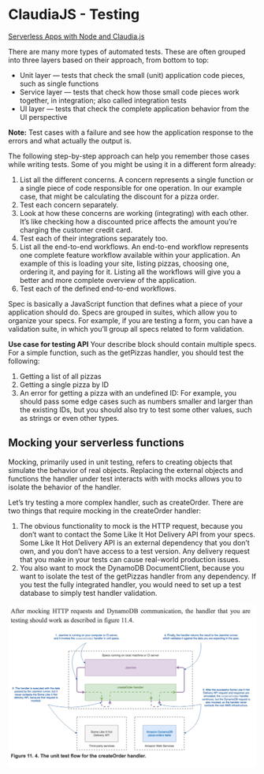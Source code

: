 # ClaudiaJS - Testing

[Serverless Apps with Node and Claudia.js](https://www.manning.com/books/serverless-apps-with-node-and-claudiajs)

There are many more types of automated tests. These are often grouped into three layers based on their approach, from bottom to top:

* Unit layer — tests that check the small (unit) application code pieces, such as single functions
* Service layer — tests that check how those small code pieces work together, in integration; also called integration tests
* UI layer — tests that check the complete application behavior from the UI perspective

**Note:** Test cases with a failure and see how the application response to the errors and what actually the output is.

The following step-by-step approach can help you remember those cases while writing tests. Some of you might be using it in a different form already:

1. List all the different concerns. A concern represents a single function or a single piece of code responsible for one operation. In our example case, that might be calculating the discount for a pizza order.
2. Test each concern separately.
3. Look at how these concerns are working (integrating) with each other. It’s like checking how a discounted price affects the amount you’re charging the customer credit card.
4. Test each of their integrations separately too.
5. List all the end-to-end workflows. An end-to-end workflow represents one complete feature workflow available within your application. An example of this is loading your site, listing pizzas, choosing one, ordering it, and paying for it. Listing all the workflows will give you a better and more complete overview of the application.
6. Test each of the defined end-to-end workflows.

Spec is basically a JavaScript function that defines what a piece of your application should do. Specs are grouped in suites, which allow you to organize your specs. For example, if you are testing a form, you can have a validation suite, in which you’ll group all specs related to form validation.

**Use case for testing API**
Your describe block should contain multiple specs. For a simple function, such as the
getPizzas handler, you should test the following:

1. Getting a list of all pizzas
2. Getting a single pizza by ID
3. An error for getting a pizza with an undefined ID:  For example, you should pass some edge cases such as numbers smaller and larger than the existing IDs, but you should also try to test some other values, such as strings or even other types.

## Mocking your serverless functions

Mocking, primarily used in unit testing, refers to creating objects that simulate the behavior of real objects. Replacing the external objects and functions the handler under test interacts with with mocks allows you to isolate the behavior of the handler.

Let’s try testing a more complex handler, such as createOrder. There are two things that require mocking in the createOrder handler:

1. The obvious functionality to mock is the HTTP request, because you don’t want to
contact the Some Like It Hot Delivery API from your specs. Some Like It Hot Delivery API is an external dependency that you don’t own, and you don’t have access
to a test version. Any delivery request that you make in your tests can cause real-world production issues.
2. You also want to mock the DynamoDB DocumentClient, because you want to
isolate the test of the getPizzas handler from any dependency. If you test the fully
integrated handler, you would need to set up a test database to simply test handler
validation.

![Testing Mock](./images/aws-claudiajs-testing-mock.png)

